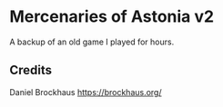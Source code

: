 # Mercenaries of Astonia v2
A backup of an old game I played for hours.

## Credits
Daniel Brockhaus
https://brockhaus.org/

